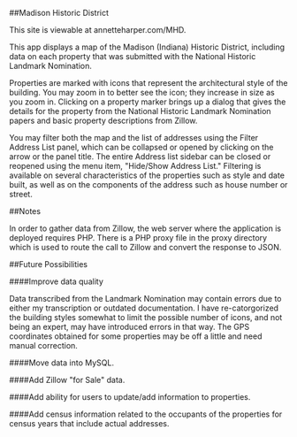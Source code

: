##Madison Historic District 

This site is viewable at annetteharper.com/MHD.

This app displays a map of the Madison (Indiana) Historic District, including data on each property that was submitted with the National Historic Landmark Nomination. 

Properties are marked with icons that represent the architectural style of the building. You may zoom in to better see the icon; they increase in size as you zoom in. Clicking on a property marker brings up a dialog that gives the details for the property from the National Historic Landmark Nomination papers and basic property descriptions from Zillow.

You may filter both the map and the list of addresses using the Filter Address List panel, which can be collapsed or opened by clicking on the arrow or the panel title. The entire Address list sidebar can be closed or reopened using the menu item, "Hide/Show Address List." Filtering is available on several characteristics of the properties such as style and date built, as well as on the components of the address such as house number or street.

##Notes

In order to gather data from Zillow, the web server where the application is deployed requires PHP. There is a PHP proxy file in the proxy directory which is used to route the call to Zillow and convert the response to JSON.

##Future Possibilities

####Improve data quality

Data transcribed from the Landmark Nomination may contain errors due to either my transcription or outdated documentation. I have re-catorgorized the building styles somewhat to limit the possible number of icons, and not being an expert, may have introduced errors in that way. The GPS coordinates obtained for some properties may be off a little and need manual correction.

####Move data into MySQL.

####Add Zillow "for Sale" data.

####Add ability for users to update/add information to properties.

####Add census information related to the occupants of the properties for census years that include actual addresses.